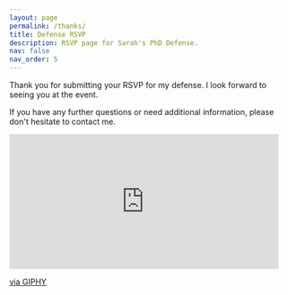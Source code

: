 ```yaml
---
layout: page
permalink: /thanks/
title: Defense RSVP
description: RSVP page for Sarah's PhD Defense.
nav: false
nav_order: 5
---
```


Thank you for submitting your RSVP for my defense. I look forward to seeing you at the event.

If you have any further questions or need additional information, please don't hesitate to contact me.

<iframe src="https://giphy.com/embed/26vIeW1323pQ2wTAc" width="480" height="240" frameBorder="0" class="giphy-embed" allowFullScreen></iframe><p><a href="https://giphy.com/gifs/nfl-football-26vIeW1323pQ2wTAc">via GIPHY</a></p>
